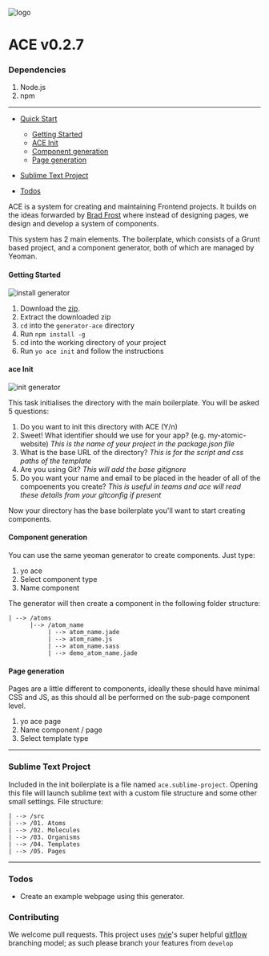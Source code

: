 ![logo](https://raw.githubusercontent.com/pjhauser/atomic-component-engine/develop/gifs/ace-molecule-logo.png)

ACE v0.2.7
=======================

### Dependencies 
1. Node.js
2. npm

---

* [Quick Start](#quick)
	* [Getting Started](#getting-started)
 	* [ACE Init](#ace-init)
 	* [Component generation](#component-generation)
 	* [Page generation](#page-generation)

* [Sublime Text Project](#sublime-text-project)
* [Todos](#todos)

ACE is a system for creating and maintaining Frontend projects. It builds on the ideas forwarded by [Brad Frost](http://bradfrostweb.com/blog/post/atomic-web-design/) where instead of designing pages, we design and develop a system of components. 

This system has 2 main elements. The boilerplate, which consists of a Grunt based project, and a component generator, both of which are managed by Yeoman. 


#### Getting Started

![install generator](https://raw.githubusercontent.com/pjhauser/atomic-component-system/master/gifs/install.gif)


1. Download the [zip](https://github.com/pjhauser/atomic-component-system/archive/master.zip).
2. Extract the downloaded zip
3. `cd` into the `generator-ace` directory
4. Run `npm install -g`
5. cd into the working directory of your project
6. Run `yo ace init` and follow the instructions


#### ace Init

![init generator](https://raw.githubusercontent.com/pjhauser/atomic-component-engine/master/gifs/init.gif)

This task initialises the directory with the main boilerplate. You will be asked 5 questions:

1. Do you want to init this directory with ACE (Y/n)
2. Sweet! What identifier should we use for your app? (e.g. my-atomic-website) *This is the name of your project in the package.json file*
3. What is the base URL of the directory? *This is for the script and css paths of the template*
4. Are you using Git? *This will add the base gitignore*
5. Do you want your name and email to be placed in the header of all of the compoenents you create? *This is useful in teams and ace will read these details from your gitconfig if present*


Now your directory has the base boilerplate you'll want to start creating components. 


#### Component generation

You can use the same yeoman generator to create components. Just type:

1. yo ace
2. Select component type
3. Name component

The generator will then create a component in the following folder structure:

	| --> /atoms
		  |--> /atom_name
			   | --> atom_name.jade
			   | --> atom_name.js
			   | --> atom_name.sass
			   | --> demo_atom_name.jade


#### Page generation

Pages are a little different to components, ideally these should have minimal CSS and JS, as this should all be performed on the sub-page component level. 

1. yo ace page
2. Name component / page
3. Select template type

---

### Sublime Text Project
Included in the init boilerplate is a file named `ace.sublime-project`. Opening this file will launch sublime text with a custom file structure and some other small settings. File structure:

	| --> /src
	| --> /01. Atoms
	| --> /02. Molecules
	| --> /03. Organisms
	| --> /04. Templates
	| --> /05. Pages


---


### Todos 
* Create an example webpage using this generator. 

### Contributing
We welcome pull requests. This project uses [nvie](https://github.com/nvie)'s super helpful [gitflow](https://github.com/nvie/gitflow) branching model; as such please branch your features from ```develop```
